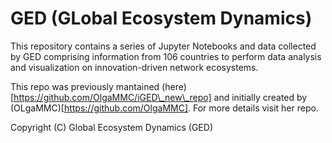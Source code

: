 # GED (GLobal Ecosystem Dynamics)

This repository contains a series of Jupyter Notebooks and data collected by
GED comprising information from 106 countries to perform data analysis and
visualization on innovation-driven network ecosystems. 

This repo was previously mantained
(here)[https://github.com/OlgaMMC/iGED\_new\_repo] and initially created by
(OLgaMMC)[https://github.com/OlgaMMC]. For more details visit her repo. 

Copyright (C) Global Ecosystem Dynamics (GED) 


